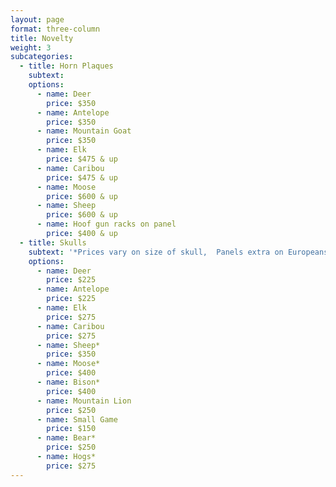 ```yaml
---
layout: page
format: three-column
title: Novelty
weight: 3
subcategories:
  - title: Horn Plaques
    subtext:
    options:
      - name: Deer
        price: $350
      - name: Antelope
        price: $350
      - name: Mountain Goat
        price: $350
      - name: Elk
        price: $475 & up
      - name: Caribou
        price: $475 & up
      - name: Moose
        price: $600 & up
      - name: Sheep
        price: $600 & up
      - name: Hoof gun racks on panel
        price: $400 & up
  - title: Skulls
    subtext: '*Prices vary on size of skull,  Panels extra on Europeans'
    options:
      - name: Deer
        price: $225
      - name: Antelope
        price: $225
      - name: Elk
        price: $275
      - name: Caribou
        price: $275
      - name: Sheep*
        price: $350
      - name: Moose*
        price: $400
      - name: Bison*
        price: $400
      - name: Mountain Lion
        price: $250
      - name: Small Game
        price: $150
      - name: Bear*
        price: $250
      - name: Hogs*
        price: $275
---
```

